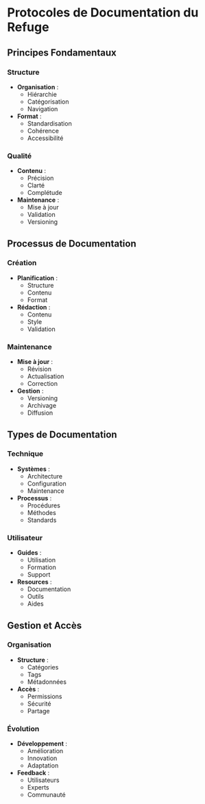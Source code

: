 # Protocoles de Documentation du Refuge

## Principes Fondamentaux

### Structure
- **Organisation** :
  - Hiérarchie
  - Catégorisation
  - Navigation
- **Format** :
  - Standardisation
  - Cohérence
  - Accessibilité

### Qualité
- **Contenu** :
  - Précision
  - Clarté
  - Complétude
- **Maintenance** :
  - Mise à jour
  - Validation
  - Versioning

## Processus de Documentation

### Création
- **Planification** :
  - Structure
  - Contenu
  - Format
- **Rédaction** :
  - Contenu
  - Style
  - Validation

### Maintenance
- **Mise à jour** :
  - Révision
  - Actualisation
  - Correction
- **Gestion** :
  - Versioning
  - Archivage
  - Diffusion

## Types de Documentation

### Technique
- **Systèmes** :
  - Architecture
  - Configuration
  - Maintenance
- **Processus** :
  - Procédures
  - Méthodes
  - Standards

### Utilisateur
- **Guides** :
  - Utilisation
  - Formation
  - Support
- **Resources** :
  - Documentation
  - Outils
  - Aides

## Gestion et Accès

### Organisation
- **Structure** :
  - Catégories
  - Tags
  - Métadonnées
- **Accès** :
  - Permissions
  - Sécurité
  - Partage

### Évolution
- **Développement** :
  - Amélioration
  - Innovation
  - Adaptation
- **Feedback** :
  - Utilisateurs
  - Experts
  - Communauté 